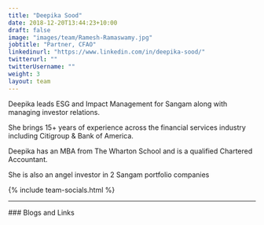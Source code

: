 ```yaml
---
title: "Deepika Sood"
date: 2018-12-20T13:44:23+10:00
draft: false
image: "images/team/Ramesh-Ramaswamy.jpg"
jobtitle: "Partner, CFAO"
linkedinurl: "https://www.linkedin.com/in/deepika-sood/"
twitterurl: ""
twitterUsername: ""
weight: 3
layout: team
---
```


Deepika leads ESG and Impact Management for Sangam along with managing investor relations.

She brings 15+ years of experience across the financial services industry including Citigroup & Bank of America.

Deepika has an MBA from The Wharton School and is a qualified Chartered Accountant.

She is also an angel investor in 2 Sangam portfolio companies



{% include team-socials.html %}

<hr/>
### Blogs and Links
